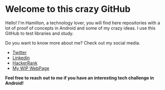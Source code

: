 
# Welcome to this crazy GitHub

Hello! I'm Hamilton, a technology lover, you will find here repositories with a lot of proof of concepts in Android and some of my crazy ideas. I use this GitHub to test libraries and study.

 Do you want to know more about me? Check out my social media.
 - [Twitter](https://twitter.com/ha_urbano)
 - [Linkedin](https://www.linkedin.com/in/haurbano/)
 - [HackerRank](https://www.hackerrank.com/haurbano_dev)
 - [My WIP WebPage](https://haurbano.github.io/personal-page-react/) 

 **Feel free to reach out to me if you have an interesting tech challenge in Android!**